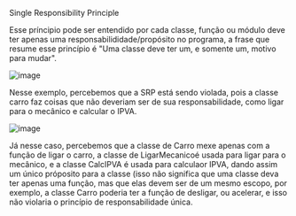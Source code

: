 Single Responsibility Principle

Esse príncipio pode ser entendido por cada classe, função ou módulo deve ter apenas uma responsabilididade/propósito no programa, a frase que resume esse princípio é "Uma classe deve ter um, e somente um, motivo para mudar".

![image](https://github.com/MonoHenry/EngSoft/assets/142462239/c717b28c-c751-4b6d-9db8-5dd0f8652790)

Nesse exemplo, percebemos que a SRP está sendo violada, pois a classe carro faz coisas que não deveriam ser de sua responsabilidade, como ligar para o mecânico e calcular o IPVA.

![image](https://github.com/MonoHenry/apsCode/assets/142462239/077c5acd-5325-41c2-a743-add85968051a)

Já nesse caso, percebemos que a classe de Carro mexe apenas com a função de ligar o carro, a classe de LigarMecanicoé usada para ligar para o mecânico, e a classe CalcIPVA é usada para calculaor IPVA, dando assim um único próposito para a classe (isso não significa que uma classe deva ter apenas uma função, mas que elas devem ser de um mesmo escopo, por exemplo, a classe Carro poderia ter a função de desligar, ou acelerar, e isso não violaria o princípio de responsabilidade única.

